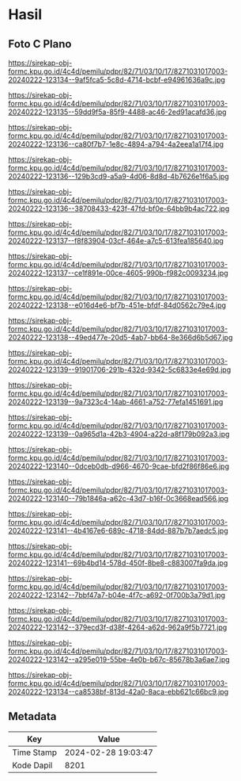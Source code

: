 # Hasil

## Foto C Plano

https://sirekap-obj-formc.kpu.go.id/4c4d/pemilu/pdpr/82/71/03/10/17/8271031017003-20240222-123134--9af5fca5-5c8d-4714-bcbf-e94961636a9c.jpg

https://sirekap-obj-formc.kpu.go.id/4c4d/pemilu/pdpr/82/71/03/10/17/8271031017003-20240222-123135--59dd9f5a-85f9-4488-ac46-2ed91acafd36.jpg

https://sirekap-obj-formc.kpu.go.id/4c4d/pemilu/pdpr/82/71/03/10/17/8271031017003-20240222-123136--ca80f7b7-1e8c-4894-a794-4a2eea1a17f4.jpg

https://sirekap-obj-formc.kpu.go.id/4c4d/pemilu/pdpr/82/71/03/10/17/8271031017003-20240222-123136--129b3cd9-a5a9-4d06-8d8d-4b7626e1f6a5.jpg

https://sirekap-obj-formc.kpu.go.id/4c4d/pemilu/pdpr/82/71/03/10/17/8271031017003-20240222-123136--38708433-423f-47fd-bf0e-64bb9b4ac722.jpg

https://sirekap-obj-formc.kpu.go.id/4c4d/pemilu/pdpr/82/71/03/10/17/8271031017003-20240222-123137--f8f83904-03cf-464e-a7c5-613fea185640.jpg

https://sirekap-obj-formc.kpu.go.id/4c4d/pemilu/pdpr/82/71/03/10/17/8271031017003-20240222-123137--ce1f891e-00ce-4605-990b-f982c0093234.jpg

https://sirekap-obj-formc.kpu.go.id/4c4d/pemilu/pdpr/82/71/03/10/17/8271031017003-20240222-123138--e016d4e6-bf7b-451e-bfdf-84d0562c79e4.jpg

https://sirekap-obj-formc.kpu.go.id/4c4d/pemilu/pdpr/82/71/03/10/17/8271031017003-20240222-123138--49ed477e-20d5-4ab7-bb64-8e366d6b5d67.jpg

https://sirekap-obj-formc.kpu.go.id/4c4d/pemilu/pdpr/82/71/03/10/17/8271031017003-20240222-123139--91901706-291b-432d-9342-5c6833e4e69d.jpg

https://sirekap-obj-formc.kpu.go.id/4c4d/pemilu/pdpr/82/71/03/10/17/8271031017003-20240222-123139--9a7323c4-14ab-4661-a752-77efa1451691.jpg

https://sirekap-obj-formc.kpu.go.id/4c4d/pemilu/pdpr/82/71/03/10/17/8271031017003-20240222-123139--0a965d1a-42b3-4904-a22d-a8f179b092a3.jpg

https://sirekap-obj-formc.kpu.go.id/4c4d/pemilu/pdpr/82/71/03/10/17/8271031017003-20240222-123140--0dceb0db-d966-4670-9cae-bfd2f86f86e6.jpg

https://sirekap-obj-formc.kpu.go.id/4c4d/pemilu/pdpr/82/71/03/10/17/8271031017003-20240222-123140--79b1846a-a62c-43d7-b16f-0c3668ead566.jpg

https://sirekap-obj-formc.kpu.go.id/4c4d/pemilu/pdpr/82/71/03/10/17/8271031017003-20240222-123141--4b4167e6-689c-4718-84dd-887b7b7aedc5.jpg

https://sirekap-obj-formc.kpu.go.id/4c4d/pemilu/pdpr/82/71/03/10/17/8271031017003-20240222-123141--69b4bd14-578d-450f-8be8-c883007fa9da.jpg

https://sirekap-obj-formc.kpu.go.id/4c4d/pemilu/pdpr/82/71/03/10/17/8271031017003-20240222-123142--7bbf47a7-b04e-4f7c-a692-0f700b3a79d1.jpg

https://sirekap-obj-formc.kpu.go.id/4c4d/pemilu/pdpr/82/71/03/10/17/8271031017003-20240222-123142--379ecd3f-d38f-4264-a62d-962a9f5b7721.jpg

https://sirekap-obj-formc.kpu.go.id/4c4d/pemilu/pdpr/82/71/03/10/17/8271031017003-20240222-123142--a295e019-55be-4e0b-b67c-85678b3a6ae7.jpg

https://sirekap-obj-formc.kpu.go.id/4c4d/pemilu/pdpr/82/71/03/10/17/8271031017003-20240222-123134--ca8538bf-813d-42a0-8aca-ebb621c66bc9.jpg


## Metadata

| Key        | Value               |
| ---------- | ------------------- |
| Time Stamp | 2024-02-28 19:03:47 |
| Kode Dapil | 8201                |



